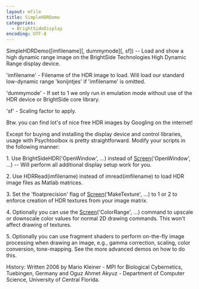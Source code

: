 ```yaml
---
layout: mfile
title: SimpleHDRDemo
categories:
  - BrightSideDisplay
encoding: UTF-8
---
```


SimpleHDRDemo([imfilename][, dummymode][, sf]) -- Load and show a high dynamic range image
on the BrightSide Technologies High Dynamic Range display device.

'imfilename' - Filename of the HDR image to load. Will load our standard
low-dynamic range 'konijntjes' if 'imfilename' is omitted.

'dummymode' - If set to 1 we only run in emulation mode without use of
the HDR device or BrightSide core library.

'sf' - Scaling factor to apply.

Btw. you can find lot's of nice free HDR images by Googling on the
internet!

Except for buying and installing the display device and control
libraries, usage with Psychtoolbox is pretty straightforward. Modify your
scripts in the following manner:

1\. Use BrightSideHDR('OpenWindow', ...) instead of [Screen](/docs/Screen)('OpenWindow',
...) -- Will perform all additional display setup work for you.

2\. Use HDRRead(imfilename) instead of imread(imfilename) to load HDR
image files as Matlab matrices.

3\. Set the 'floatprecision' flag of [Screen](/docs/Screen)('MakeTexture', ...) to 1 or 2
to enforce creation of HDR textures from your image matrix.

4\. Optionally you can use the [Screen](/docs/Screen)('ColorRange', ...) command to
upscale or downscale color values for normal 2D drawing commands. This
won't affect drawing of textures.

5\. Optionally you can use fragment shaders to perform on-the-fly image
processing when drawing an image, e.g., gamma correction, scaling, color
conversion, tone-mapping. See the more advanced demos on how to do this.

History:
Written 2006 by Mario Kleiner - MPI for Biological Cybernetics, Tuebingen, Germany
and Oguz Ahmet Akyuz - Department of Computer Science, University of Central Florida.